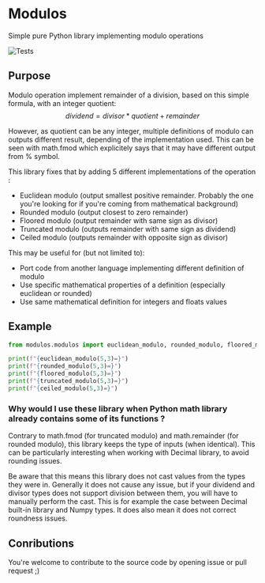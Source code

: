 # Modulos

Simple pure Python library implementing modulo operations

![Tests](https://github.com/samhanic/modulos/actions/workflows/tests.yml/badge.svg)

## Purpose

Modulo operation implement remainder of a division, based on this simple formula, with an integer quotient:
$$ dividend = divisor * quotient + remainder$$

However, as quotient can be any integer, multiple definitions of modulo can outputs different result, depending of the implementation used. This can be seen with math.fmod which explicitely says that it may have different output from % symbol.

This library fixes that by adding 5 different implementations of the operation :

* Euclidean modulo (output smallest positive remainder. Probably the one you're looking for if you're coming from mathematical background)
* Rounded modulo (output closest to zero remainder)
* Floored modulo (output remainder with same sign as divisor)
* Truncated modulo (outputs remainder with same sign as dividend)
* Ceiled modulo (outputs remainder with opposite sign as divisor)

This may be useful for (but not limited to):

* Port code from another language implementing different definition of modulo
* Use specific mathematical properties of a definition (especially euclidean or rounded)
* Use same mathematical definition for integers and floats values

## Example

```python
from modulos.modulos import euclidean_modulo, rounded_modulo, floored_modulo, ceiled_modulo, truncated_modulo

print(f"{euclidean_modulo(5,3)=}")
print(f"{rounded_modulo(5,3)=}")
print(f"{floored_modulo(5,3)=}")
print(f"{truncated_modulo(5,3)=}")
print(f"{ceiled_modulo(5,3)=}")

```

### Why would I use these library when Python math library already contains some of its functions ?

Contrary to math.fmod (for truncated modulo) and math.remainder (for rounded modulo), this library keeps the type of inputs (when identical).
This can be particularly interesting when working with Decimal library, to avoid rounding issues.

Be aware that this means this library does not cast values from the types they were in. Generally it does not cause any issue, but if your dividend and divisor types does not support division between them, you will have to manually perform the cast. This is for example the case between Decimal built-in library and Numpy types. It does also mean it does not correct roundness issues.

## Conributions

You're welcome to contribute to the source code by opening issue or pull request ;)
